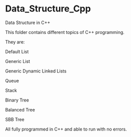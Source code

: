 # Data_Structure_Cpp
Data Structure in C++

This folder contains different topics of C++ programming.

They are:

Default List

Generic List

Generic Dynamic Linked Lists

Queue

Stack

Binary Tree

Balanced Tree

SBB Tree

All fully programmed in C++ and able to run with no errors.
